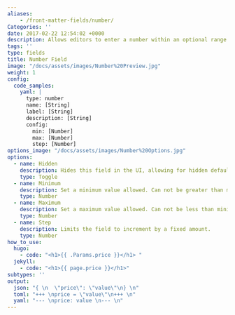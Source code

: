 ```yaml
---
aliases:
    - /front-matter-fields/number/
Categories: ''
date: 2017-02-22 12:54:02 +0000
description: Allows editors to enter a number within an optional range
tags: ''
type: fields
title: Number Field
image: "/docs/assets/images/Number%20Preview.jpg"
weight: 1
config:
  code_samples:
    yaml: |
      type: number
      name: [String]
      label: [String]
      description: [String] 
      config:
        min: [Number]
        max: [Number]
        step: [Number]
options_image: "/docs/assets/images/Number%20Options.jpg"
options:
  - name: Hidden
    description: Hides this field in the UI, allowing for hidden default values.
    type: Toggle
  - name: Minimum
    description: Set a minimum value allowed. Can not be greater than maximum.
    type: Number
  - name: Maximum
    description: Set a maximum value allowed. Can not be less than minimum.
    type: Number
  - name: Step
    description: Limits the field to increment by a fixed amount.
    type: Number
how_to_use:
  hugo: 
    - code: "<h1>{{ .Params.price }}</h1> "
  jekyll: 
    - code: "<h1>{{ page.price }}</h1>"
subtypes: ''
output:
  json: "{ \n  \"price\": \"value\"\n} \n"
  toml: "+++ \nprice = \"value\"\n+++ \n"
  yaml: "--- \nprice: value \n--- \n"
---
```

